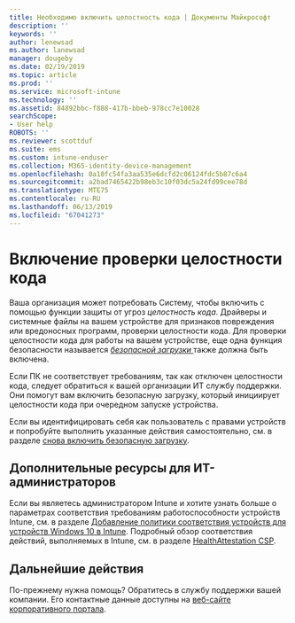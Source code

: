 ```yaml
---
title: Необходимо включить целостность кода | Документы Майкрософт
description: ''
keywords: ''
author: lenewsad
ms.author: lanewsad
manager: dougeby
ms.date: 02/19/2019
ms.topic: article
ms.prod: ''
ms.service: microsoft-intune
ms.technology: ''
ms.assetid: 84892bbc-f888-417b-bbeb-978cc7e10028
searchScope:
- User help
ROBOTS: ''
ms.reviewer: scottduf
ms.suite: ems
ms.custom: intune-enduser
ms.collection: M365-identity-device-management
ms.openlocfilehash: 0a10fc54fa3aa535e6dcfd2c06124fdc5b87c6a4
ms.sourcegitcommit: a2bad7465422b98eb3c10f03dc5a24fd99cee78d
ms.translationtype: MTE75
ms.contentlocale: ru-RU
ms.lasthandoff: 06/13/2019
ms.locfileid: "67041273"
---
```

# <a name="enable-code-integrity"></a>Включение проверки целостности кода

Ваша организация может потребовать Систему, чтобы включить с помощью функции защиты от угроз *целостность кода*. Драйверы и системные файлы на вашем устройстве для признаков повреждения или вредоносных программ, проверки целостности кода. Для проверки целостности кода для работы на вашем устройстве, еще одна функция безопасности называется [ *безопасной загрузки* ](https://docs.microsoft.com/windows/security/information-protection/secure-the-windows-10-boot-process#secure-boot) также должна быть включена. 

Если ПК не соответствует требованиям, так как отключен целостности кода, следует обратиться к вашей организации ИТ службу поддержки. Они помогут вам включить безопасную загрузку, который инициирует целостности кода при очередном запуске устройства. 

Если вы идентифицировать себя как пользователь с правами устройств и попробуйте выполнить указанные действия самостоятельно, см. в разделе [снова включить безопасную загрузку](https://docs.microsoft.com/windows-hardware/manufacture/desktop/disabling-secure-boot#re-enable-secure-boot).

## <a name="additional-resources-for-it-administrators"></a>Дополнительные ресурсы для ИТ-администраторов  
Если вы являетесь администратором Intune и хотите узнать больше о параметрах соответствия требованиям работоспособности устройств Intune, см. в разделе [Добавление политики соответствия устройств для устройств Windows 10 в Intune](https://docs.microsoft.com/intune/compliance-policy-create-windows). Подробный обзор соответствия действий, выполняемых в Intune, см. в разделе [HealthAttestation CSP](https://docs.microsoft.com/windows/client-management/mdm/healthattestation-csp#a-href-idtake-policy-actionastep-8-take-appropriate-policy-action-based-on-evaluation-results).  

## <a name="next-steps"></a>Дальнейшие действия  
По-прежнему нужна помощь? Обратитесь в службу поддержки вашей компании. Его контактные данные доступны на [веб-сайте корпоративного портала](https://go.microsoft.com/fwlink/?linkid=2010980).
